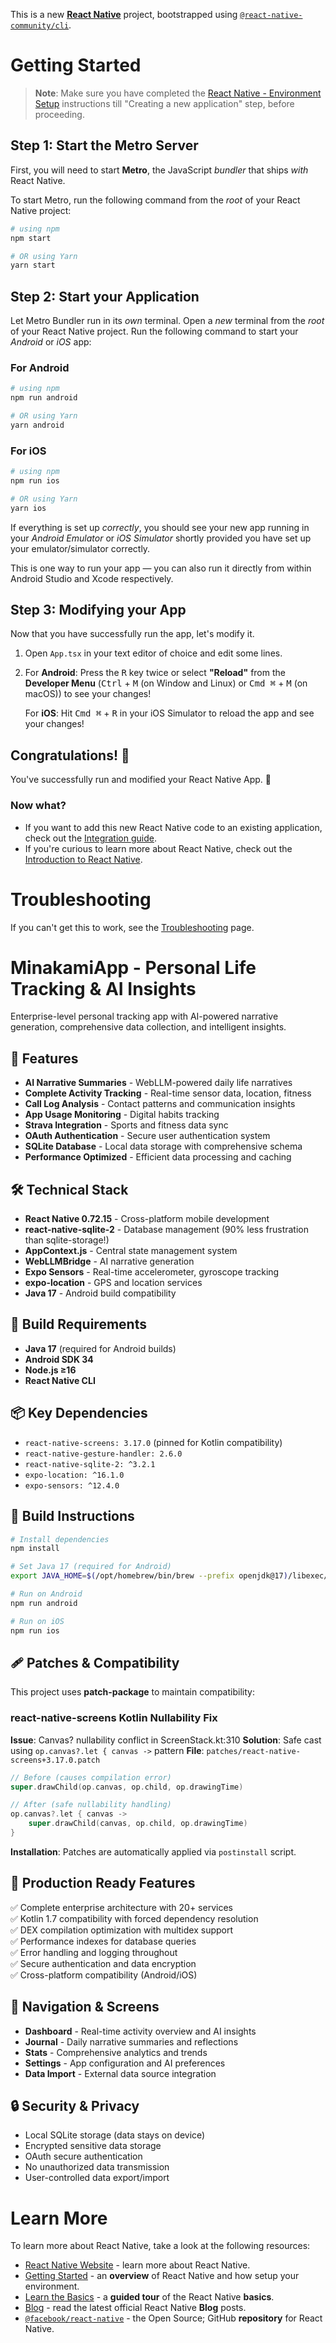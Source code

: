 This is a new [**React Native**](https://reactnative.dev) project, bootstrapped using [`@react-native-community/cli`](https://github.com/react-native-community/cli).

# Getting Started

>**Note**: Make sure you have completed the [React Native - Environment Setup](https://reactnative.dev/docs/environment-setup) instructions till "Creating a new application" step, before proceeding.

## Step 1: Start the Metro Server

First, you will need to start **Metro**, the JavaScript _bundler_ that ships _with_ React Native.

To start Metro, run the following command from the _root_ of your React Native project:

```bash
# using npm
npm start

# OR using Yarn
yarn start
```

## Step 2: Start your Application

Let Metro Bundler run in its _own_ terminal. Open a _new_ terminal from the _root_ of your React Native project. Run the following command to start your _Android_ or _iOS_ app:

### For Android

```bash
# using npm
npm run android

# OR using Yarn
yarn android
```

### For iOS

```bash
# using npm
npm run ios

# OR using Yarn
yarn ios
```

If everything is set up _correctly_, you should see your new app running in your _Android Emulator_ or _iOS Simulator_ shortly provided you have set up your emulator/simulator correctly.

This is one way to run your app — you can also run it directly from within Android Studio and Xcode respectively.

## Step 3: Modifying your App

Now that you have successfully run the app, let's modify it.

1. Open `App.tsx` in your text editor of choice and edit some lines.
2. For **Android**: Press the <kbd>R</kbd> key twice or select **"Reload"** from the **Developer Menu** (<kbd>Ctrl</kbd> + <kbd>M</kbd> (on Window and Linux) or <kbd>Cmd ⌘</kbd> + <kbd>M</kbd> (on macOS)) to see your changes!

   For **iOS**: Hit <kbd>Cmd ⌘</kbd> + <kbd>R</kbd> in your iOS Simulator to reload the app and see your changes!

## Congratulations! :tada:

You've successfully run and modified your React Native App. :partying_face:

### Now what?

- If you want to add this new React Native code to an existing application, check out the [Integration guide](https://reactnative.dev/docs/integration-with-existing-apps).
- If you're curious to learn more about React Native, check out the [Introduction to React Native](https://reactnative.dev/docs/getting-started).

# Troubleshooting

If you can't get this to work, see the [Troubleshooting](https://reactnative.dev/docs/troubleshooting) page.

# MinakamiApp - Personal Life Tracking & AI Insights

Enterprise-level personal tracking app with AI-powered narrative generation, comprehensive data collection, and intelligent insights.

## 🚀 Features

- **AI Narrative Summaries** - WebLLM-powered daily life narratives
- **Complete Activity Tracking** - Real-time sensor data, location, fitness
- **Call Log Analysis** - Contact patterns and communication insights  
- **App Usage Monitoring** - Digital habits tracking
- **Strava Integration** - Sports and fitness data sync
- **OAuth Authentication** - Secure user authentication system
- **SQLite Database** - Local data storage with comprehensive schema
- **Performance Optimized** - Efficient data processing and caching

## 🛠 Technical Stack

- **React Native 0.72.15** - Cross-platform mobile development
- **react-native-sqlite-2** - Database management (90% less frustration than sqlite-storage!)
- **AppContext.js** - Central state management system
- **WebLLMBridge** - AI narrative generation
- **Expo Sensors** - Real-time accelerometer, gyroscope tracking
- **expo-location** - GPS and location services
- **Java 17** - Android build compatibility

## 🔧 Build Requirements

- **Java 17** (required for Android builds)
- **Android SDK 34** 
- **Node.js ≥16**
- **React Native CLI**

## 📦 Key Dependencies

- `react-native-screens: 3.17.0` (pinned for Kotlin compatibility)
- `react-native-gesture-handler: 2.6.0`
- `react-native-sqlite-2: ^3.2.1`
- `expo-location: ^16.1.0`
- `expo-sensors: ^12.4.0`

## 🔨 Build Instructions

```bash
# Install dependencies
npm install

# Set Java 17 (required for Android)
export JAVA_HOME=$(/opt/homebrew/bin/brew --prefix openjdk@17)/libexec/openjdk.jdk/Contents/Home

# Run on Android
npm run android

# Run on iOS  
npm run ios
```

## 🩹 Patches & Compatibility

This project uses **patch-package** to maintain compatibility:

### react-native-screens Kotlin Nullability Fix

**Issue**: Canvas? nullability conflict in ScreenStack.kt:310
**Solution**: Safe cast using `op.canvas?.let { canvas ->` pattern
**File**: `patches/react-native-screens+3.17.0.patch`

```kotlin
// Before (causes compilation error)
super.drawChild(op.canvas, op.child, op.drawingTime)

// After (safe nullability handling) 
op.canvas?.let { canvas ->
    super.drawChild(canvas, op.child, op.drawingTime)
}
```

**Installation**: Patches are automatically applied via `postinstall` script.

## 🎯 Production Ready Features

✅ Complete enterprise architecture with 20+ services  
✅ Kotlin 1.7 compatibility with forced dependency resolution  
✅ DEX compilation optimization with multidex support  
✅ Performance indexes for database queries  
✅ Error handling and logging throughout  
✅ Secure authentication and data encryption  
✅ Cross-platform compatibility (Android/iOS)  

## 📱 Navigation & Screens

- **Dashboard** - Real-time activity overview and AI insights
- **Journal** - Daily narrative summaries and reflections  
- **Stats** - Comprehensive analytics and trends
- **Settings** - App configuration and AI preferences
- **Data Import** - External data source integration

## 🔒 Security & Privacy

- Local SQLite storage (data stays on device)
- Encrypted sensitive data storage
- OAuth secure authentication
- No unauthorized data transmission
- User-controlled data export/import

# Learn More

To learn more about React Native, take a look at the following resources:

- [React Native Website](https://reactnative.dev) - learn more about React Native.
- [Getting Started](https://reactnative.dev/docs/environment-setup) - an **overview** of React Native and how setup your environment.
- [Learn the Basics](https://reactnative.dev/docs/getting-started) - a **guided tour** of the React Native **basics**.
- [Blog](https://reactnative.dev/blog) - read the latest official React Native **Blog** posts.
- [`@facebook/react-native`](https://github.com/facebook/react-native) - the Open Source; GitHub **repository** for React Native.
